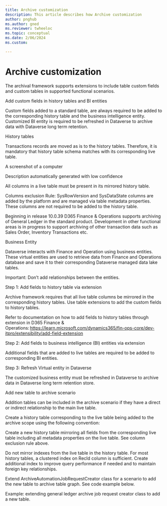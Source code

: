 ```yaml
---
title: Archive customization 
description: This article describes how Archive customization 
author: pnghub
ms.author: gned
ms.reviewer: twheeloc
ms.topic: conceptual
ms.date: 2/06/2024
ms.custom:

---
```

# Archive customization 

The archival framework supports extensions to include table custom fields and custom tables in supported functional scenarios. 

Add custom fields in history tables and BI entities 

Custom fields added to a standard table, are always required to be added to the corresponding history table and the business intelligence entity. Customized BI entity is required to be refreshed in Dataverse to archive data with Dataverse long term retention. 

History tables 

Transactions records are moved as is to the history tables. Therefore, it is mandatory that history table schema matches with its corresponding live table. 

A screenshot of a computer

Description automatically generated with low confidence 

All columns in a live table must be present in its mirrored history table. 

Columns exclusion Rule: SysRowVersion and SysDataState columns are added by the platform and are managed via table metadata properties. These columns are not required to be added to the history table. 

Beginning in release 10.0.39 D365 Finance & Operations supports archiving of General Ledger in the standard product. Development in other functional areas is in progress to support archiving of other transaction data such as Sales Order, Inventory Transactions etc. 

Business Entity 

Dataverse interacts with Finance and Operation using business entities. These virtual entities are used to retrieve data from Finance and Operations database and save it to their corresponding Dataverse managed data lake tables.  

Important: Don’t add relationships between the entities. 

Step 1: Add fields to history table via extension 

Archive framework requires that all live table columns be mirrored in the corresponding history tables. Use table extensions to add the custom fields to history tables. 

Refer to documentation on how to add fields to history tables through extension in D365 Finance & Operations: https://learn.microsoft.com/dynamics365/fin-ops-core/dev-itpro/extensibility/add-field-extension 

Step 2:  Add fields to business intelligence (BI) entities via extension 

Additional fields that are added to live tables are required to be added to corresponding BI entities. 

Step 3: Refresh Virtual entity in Dataverse 

The customized business entity must be refreshed in Dataverse to archive data in Dataverse long term retention store.  

Add new table to archive scenario 

Addition tables can be included in the archive scenario if they have a direct or indirect relationship to the main live table. 

Create a history table corresponding to the live table being added to the archive scope using the following convention: 

Create a new history table mirroring all fields from the corresponding live table including all metadata properties on the live table. See column exclusion rule above. 

Do not mirror indexes from the live table in the history table. For most history tables, a clustered index on RecId column is sufficient. Create additional index to improve query performance if needed and to maintain foreign key relationships. 

Extend ArchiveAutomationJobRequestCreator class for a scenario to add the new table to archive table graph. See code example below. 
 
 

Example: extending general ledger archive job request creator class to add a new table. 
